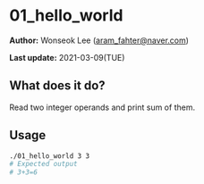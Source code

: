 # 01_hello_world

**Author:** Wonseok Lee (aram_fahter@naver.com)

**Last update:** 2021-03-09(TUE)

## What does it do?

Read two integer operands and print sum of them.

## Usage

```bash
./01_hello_world 3 3
# Expected output
# 3+3=6
```